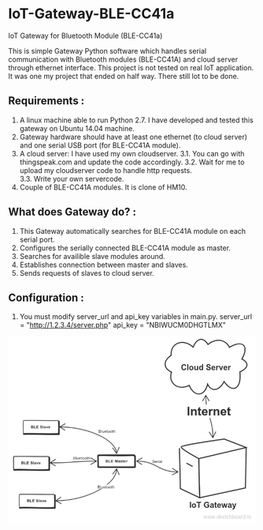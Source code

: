 # IoT-Gateway-BLE-CC41a
IoT Gateway for Bluetooth Module (BLE-CC41a)

This is simple Gateway Python software which handles serial communication with Bluetooth modules (BLE-CC41A) and cloud server through ethernet interface. This project is not tested on real IoT application. It was one my project that ended on half way.  There still lot to be done. 

## Requirements :
1. A linux machine able to run Python 2.7. I have developed and tested this gateway on Ubuntu 14.04 machine. 
2. Gateway hardware should have at least one ethernet (to cloud server) and one serial USB port (for BLE-CC41A module).
3. A cloud server: I have used my own cloudserver. 
3.1. You can go with thingspeak.com and update the code accordingly. 
3.2. Wait for me to upload my cloudserver code to handle http requests.  
3.3. Write your own servercode.
4. Couple of BLE-CC41A modules. It is clone of HM10. 

## What does Gateway do? :
1. This Gateway automatically searches for BLE-CC41A module on each serial port.
2. Configures the serially connected BLE-CC41A module as master.
3. Searches for availible slave modules around.
4. Establishes connection between master and slaves.
5. Sends requests of slaves to cloud server.

## Configuration :
1. You must modify server_url and api_key variables in main.py.
server_url = "http://1.2.3.4/server.php" 
api_key = "NBIWUCM0DHGTLMX"

![alt tag](https://github.com/kerematam/IoT-Gateway-BLE-CC41a/blob/master/iot-gateway-bluetooth.png)

